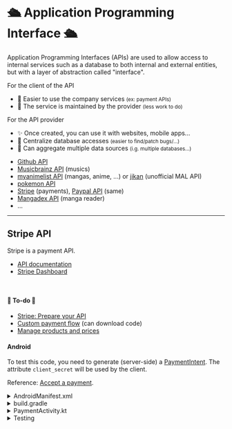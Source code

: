 # 🛳️ Application Programming Interface 🛳️

<div class="row row-cols-md-2 mt-4"><div>

Application Programming Interfaces (APIs) are used to allow access to internal services such as a database to both internal and external entities, but with a layer of abstraction called "interface".

For the client of the API

* 💐 Easier to use the company services <small>(ex: payment APIs)</small>
* 🍹 The service is maintained by the provider <small>(less work to do)</small>

For the API provider

* ✨ Once created, you can use it with websites, mobile apps...
* 🍹 Centralize database accesses <small>(easier to find/patch bugs/...)</small>
* 💎 Can aggregate multiple data sources <small>(i.g. multiple databases...)</small>
</div><div>

* [Github API](https://docs.github.com/en/rest/guides/getting-started-with-the-rest-api)
* [Musicbrainz API](https://musicbrainz.org/doc/MusicBrainz_API) (musics)
* [myanimelist API](https://myanimelist.net/apiconfig/references/api/v2) (mangas, anime, ...) or [jikan](https://jikan.moe/) (unofficial MAL API)
* [pokemon API](https://pokeapi.co/)
* [Stripe](https://stripe.com/docs/api) (payments), [Paypal API](https://developer.paypal.com/docs/api/overview/) (same)
* [Mangadex API](https://api.mangadex.org/docs.html) (manga reader)
* ...
</div></div>

<hr class="sep-both">

## Stripe API

<div class="row row-cols-md-2 mt-4"><div>

Stripe is a payment API.

* [API documentation](https://stripe.com/docs/api)
* [Stripe Dashboard](https://dashboard.stripe.com/)

<br>

#### 👻 To-do 👻

<p>

* [Stripe: Prepare your API](https://stripe.com/docs/mobile/android/basic#prepare-your-api)
* [Custom payment flow](https://stripe.com/docs/payments/quickstart) (can download code)
* [Manage products and prices](https://stripe.com/docs/products-prices/manage-prices?dashboard-or-api=api)
</p>

</div><div>

#### Android

To test this code, you need to generate (server-side) a [PaymentIntent](https://stripe.com/docs/api/payment_intents/create?lang=node). The attribute `client_secret` will be used by the client.

Reference: [Accept a payment](https://stripe.com/docs/payments/accept-a-payment?platform=android).

<details class="details-e">
<summary>AndroidManifest.xml</summary>

```diff
+    <uses-permission android:name="android.permission.INTERNET" />

    <application
+        android:name=".MainApplication"
```
</details>

<details class="details-e">
<summary>build.gradle</summary>

```diff
dependencies {
    ...
+   implementation 'com.stripe:stripe-android:20.16.1'
    ...
}
```
</details>

<details class="details-e">
<summary>PaymentActivity.kt</summary>

```kotlin
import android.os.Bundle
import android.util.Log
import android.widget.Button
import androidx.appcompat.app.AppCompatActivity
import com.stripe.android.PaymentConfiguration
import com.stripe.android.paymentsheet.PaymentSheet
import com.stripe.android.paymentsheet.PaymentSheetResult

class PaymentActivity : AppCompatActivity() {
    lateinit var paymentSheet: PaymentSheet
    lateinit var paymentIntentClientSecret: String

    override fun onCreate(savedInstanceState: Bundle?) {
        super.onCreate(savedInstanceState)
        setContentView(R.layout.activity_main)

        // config
        paymentSheet = PaymentSheet(this, ::onPaymentSheetResult)
        paymentIntentClientSecret = "CLIENT_PAYMENT_INTENT"
    }

    // call this method when the client request a payment
    private fun presentPaymentSheet() {
        paymentSheet.presentWithPaymentIntent(
            paymentIntentClientSecret,
            PaymentSheet.Configuration(
                merchantDisplayName = "YOUR_MERCHANT_NAME",
                allowsDelayedPaymentMethods = false
            )
        )
    }

    private fun onPaymentSheetResult(paymentSheetResult: PaymentSheetResult) {
        when(paymentSheetResult) {
            is PaymentSheetResult.Canceled -> {
                // do something
            }
            is PaymentSheetResult.Failed -> {
                // do something | see paymentSheetResult.error
            }
            is PaymentSheetResult.Completed -> {
                // do something
            }
        }
    }
}
```

As shown [here](https://stripe.com/docs/libraries/android), you should use Application for initialization.

```kotlin
import android.app.Application
import com.stripe.android.PaymentConfiguration

class MainApplication : Application() {
    override fun onCreate() {
        super.onCreate()
        PaymentConfiguration.init(
            applicationContext,
            "pk_PUBLIC_KEY_HERE"
        )
    }
}
```

</details>

<details class="details-e">
<summary>Testing</summary>

* `4242 4242 4242 4242` (any CVC/...): OK
* `4000 0025 0000 3155` (any CVC/...): Authentication required
* `4000 0000 0000 9995` (any CVC/...): Refused
</details>
</div></div>